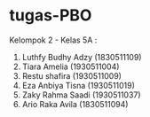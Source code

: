# tugas-PBO
Kelompok 2 - Kelas 5A :
1. Luthfy Budhy Adzy (1830511109)
2. Tiara Amelia      (1930511004)
3. Restu shafira     (1930511009)
4. Eza Anbiya Tisna  (1930511019)
5. Zaky Rahma Saadi  (1930511037)
6. Ario Raka Avila   (1830511094)
